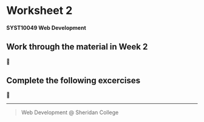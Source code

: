 # Worksheet 2
#### SYST10049 Web Development

## Work through the material in Week 2

:construction:

## Complete the following excercises

:construction:







---

> Web Development @ Sheridan College

